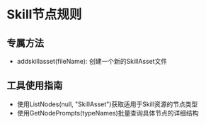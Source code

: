 ﻿---
scope: skill  
priority: 5
depends: [NodeRule.md]
---

# Skill节点规则

## 专属方法
- addskillasset(fileName): 创建一个新的SkillAsset文件

## 工具使用指南
- 使用ListNodes(null, "SkillAsset")获取适用于Skill资源的节点类型
- 使用GetNodePrompts(typeNames)批量查询具体节点的详细结构